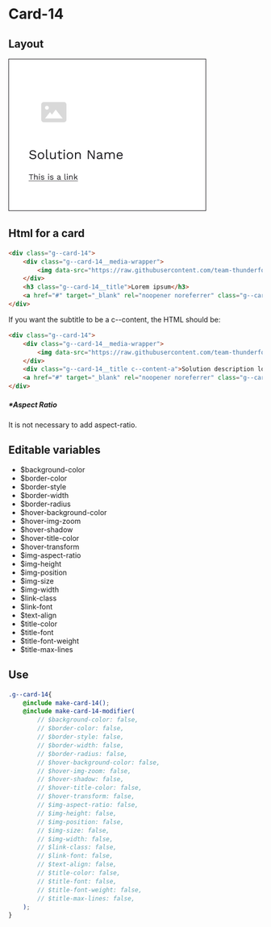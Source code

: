 # Card-14

## Layout

![alt text][card-14]

[card-14]: /src/img/global-components/card/card-14.png

## Html for a card

```html
<div class="g--card-14">
    <div class="g--card-14__media-wrapper">
        <img data-src="https://raw.githubusercontent.com/team-thunderfoot/ui/main/src/img/global-components/rounded-img-placeholder.png" src="/src/img/global-components/placeholder.jpg" alt="alt text" class="g--card-14__media-wrapper__media g--lazy-01">
    </div>
    <h3 class="g--card-14__title">Lorem ipsum</h3>
    <a href="#" target="_blank" rel="noopener noreferrer" class="g--card-14__link">This is a link</a>
</div>
```

If you want the subtitle to be a c--content, the HTML should be:
```html
<div class="g--card-14">
    <div class="g--card-14__media-wrapper">
        <img data-src="https://raw.githubusercontent.com/team-thunderfoot/ui/main/src/img/global-components/rounded-img-placeholder.png" src="/src/img/global-components/placeholder.jpg" alt="alt text" class="g--card-14__media-wrapper__media g--lazy-01">
    </div>
    <div class="g--card-14__title c--content-a">Solution description lorem ipsum dolor sit amet consectetur.</div>
    <a href="#" target="_blank" rel="noopener noreferrer" class="g--card-14__link">This is a link</a>
</div>
```

##### \*Aspect Ratio

It is not necessary to add aspect-ratio.

## Editable variables

- $background-color
- $border-color
- $border-style
- $border-width
- $border-radius
- $hover-background-color
- $hover-img-zoom
- $hover-shadow
- $hover-title-color
- $hover-transform
- $img-aspect-ratio
- $img-height
- $img-position
- $img-size
- $img-width
- $link-class
- $link-font
- $text-align
- $title-color
- $title-font
- $title-font-weight
- $title-max-lines

## Use

```scss
.g--card-14{
    @include make-card-14();
    @include make-card-14-modifier(
        // $background-color: false,
        // $border-color: false,
        // $border-style: false,
        // $border-width: false,
        // $border-radius: false,
        // $hover-background-color: false,
        // $hover-img-zoom: false,
        // $hover-shadow: false,
        // $hover-title-color: false,
        // $hover-transform: false,
        // $img-aspect-ratio: false,
        // $img-height: false,
        // $img-position: false,
        // $img-size: false,
        // $img-width: false,
        // $link-class: false,
        // $link-font: false,
        // $text-align: false,
        // $title-color: false,
        // $title-font: false,
        // $title-font-weight: false,
        // $title-max-lines: false,
    );
}
```